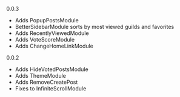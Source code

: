 0.0.3
- Adds PopupPostsModule
- BetterSidebarModule sorts by most viewed guilds and favorites
- Adds RecentlyViewedModule
- Adds VoteScoreModule
- Adds ChangeHomeLinkModule

0.0.2
- Adds HideVotedPostsModule
- Adds ThemeModule
- Adds RemoveCreatePost
- Fixes to InfiniteScrollModule
